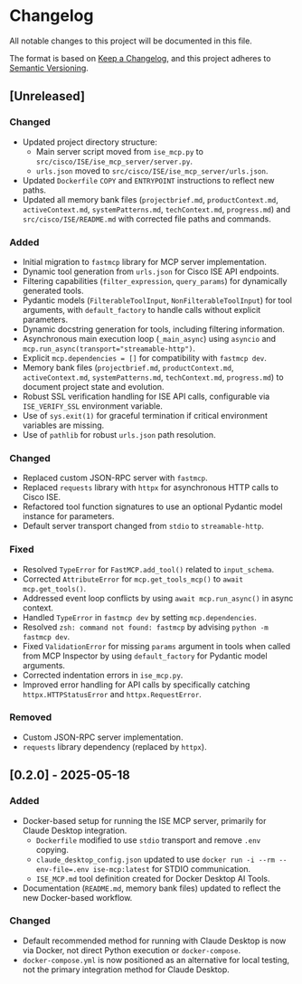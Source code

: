 # Changelog

All notable changes to this project will be documented in this file.

The format is based on [Keep a Changelog](https://keepachangelog.com/en/1.0.0/),
and this project adheres to [Semantic Versioning](https://semver.org/spec/v2.0.0.html).

## [Unreleased]

### Changed
- Updated project directory structure:
  - Main server script moved from `ise_mcp.py` to `src/cisco/ISE/ise_mcp_server/server.py`.
  - `urls.json` moved to `src/cisco/ISE/ise_mcp_server/urls.json`.
- Updated `Dockerfile` `COPY` and `ENTRYPOINT` instructions to reflect new paths.
- Updated all memory bank files (`projectbrief.md`, `productContext.md`, `activeContext.md`, `systemPatterns.md`, `techContext.md`, `progress.md`) and `src/cisco/ISE/README.md` with corrected file paths and commands.

### Added
- Initial migration to `fastmcp` library for MCP server implementation.
- Dynamic tool generation from `urls.json` for Cisco ISE API endpoints.
- Filtering capabilities (`filter_expression`, `query_params`) for dynamically generated tools.
- Pydantic models (`FilterableToolInput`, `NonFilterableToolInput`) for tool arguments, with `default_factory` to handle calls without explicit parameters.
- Dynamic docstring generation for tools, including filtering information.
- Asynchronous main execution loop (`_main_async`) using `asyncio` and `mcp.run_async(transport="streamable-http")`.
- Explicit `mcp.dependencies = []` for compatibility with `fastmcp dev`.
- Memory bank files (`projectbrief.md`, `productContext.md`, `activeContext.md`, `systemPatterns.md`, `techContext.md`, `progress.md`) to document project state and evolution.
- Robust SSL verification handling for ISE API calls, configurable via `ISE_VERIFY_SSL` environment variable.
- Use of `sys.exit(1)` for graceful termination if critical environment variables are missing.
- Use of `pathlib` for robust `urls.json` path resolution.

### Changed
- Replaced custom JSON-RPC server with `fastmcp`.
- Replaced `requests` library with `httpx` for asynchronous HTTP calls to Cisco ISE.
- Refactored tool function signatures to use an optional Pydantic model instance for parameters.
- Default server transport changed from `stdio` to `streamable-http`.

### Fixed
- Resolved `TypeError` for `FastMCP.add_tool()` related to `input_schema`.
- Corrected `AttributeError` for `mcp.get_tools_mcp()` to `await mcp.get_tools()`.
- Addressed event loop conflicts by using `await mcp.run_async()` in async context.
- Handled `TypeError` in `fastmcp dev` by setting `mcp.dependencies`.
- Resolved `zsh: command not found: fastmcp` by advising `python -m fastmcp dev`.
- Fixed `ValidationError` for missing `params` argument in tools when called from MCP Inspector by using `default_factory` for Pydantic model arguments.
- Corrected indentation errors in `ise_mcp.py`.
- Improved error handling for API calls by specifically catching `httpx.HTTPStatusError` and `httpx.RequestError`.

### Removed
- Custom JSON-RPC server implementation.
- `requests` library dependency (replaced by `httpx`).

## [0.2.0] - 2025-05-18

### Added
- Docker-based setup for running the ISE MCP server, primarily for Claude Desktop integration.
  - `Dockerfile` modified to use `stdio` transport and remove `.env` copying.
  - `claude_desktop_config.json` updated to use `docker run -i --rm --env-file=.env ise-mcp:latest` for STDIO communication.
  - `ISE_MCP.md` tool definition created for Docker Desktop AI Tools.
- Documentation (`README.md`, memory bank files) updated to reflect the new Docker-based workflow.

### Changed
- Default recommended method for running with Claude Desktop is now via Docker, not direct Python execution or `docker-compose`.
- `docker-compose.yml` is now positioned as an alternative for local testing, not the primary integration method for Claude Desktop.
